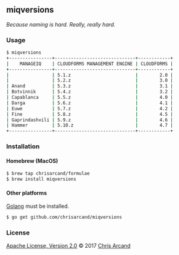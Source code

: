 miqversions
---

*Because naming is hard. Really, really hard.*

### Usage

```bash
$ miqversions
+----------------+------------------------------+------------+
|    MANAGEIQ    | CLOUDFORMS MANAGEMENT ENGINE | CLOUDFORMS |
+----------------+------------------------------+------------+
|                | 5.1.z                        |        2.0 |
|                | 5.2.z                        |        3.0 |
| Anand          | 5.3.z                        |        3.1 |
| Botvinnik      | 5.4.z                        |        3.2 |
| Capablanca     | 5.5.z                        |        4.0 |
| Darga          | 5.6.z                        |        4.1 |
| Euwe           | 5.7.z                        |        4.2 |
| Fine           | 5.8.z                        |        4.5 |
| Gaprindashvili | 5.9.z                        |        4.6 |
| Hammer         | 5.10.z                       |        4.7 |
+----------------+------------------------------+------------+
```

### Installation

#### Homebrew (MacOS)

```bash
$ brew tap chrisarcand/formulae
$ brew install miqversions
```

#### Other platforms

[Golang](https://golang.org/) must be installed.

```bash
$ go get github.com/chrisarcand/miqversions
```

### License

[Apache License, Version 2.0](https://github.com/chrisarcand/miqversion/blob/master/LICENSE) © 2017 [Chris Arcand](https://github.com/chrisarcand)
